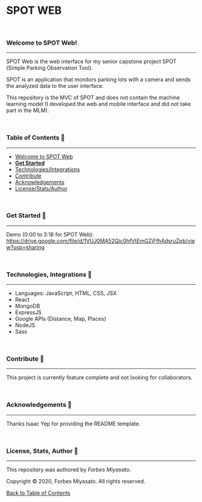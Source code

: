 # SPOT WEB

<br />

### Welcome to SPOT Web!
<hr>

SPOT Web is the web interface for my senior capstone project SPOT (Simple Parking Observation Tool).

SPOT is an application that monitors parking lots with a camera and sends the analyzed data to the user interface.

This repository is the MVC of SPOT and does not contain the machine learning model (I developed the web and mobile interface and did not take part in the MLM).


<br />

### Table of Contents <g-emoji class="g-emoji" alias="book" fallback-src="https://github.githubassets.com/images/icons/emoji/unicode/1f4d6.png">📖</g-emoji>
<hr>

  - [Welcome to SPOT Web](#welcome-to-spot-web)
  - [**Get Started**](#get-started-)
  - [Technologies/Integrations](#technologies-integrations-)
  - [Contribute](#contribute-)
  - [Acknowledgements](#acknowledgements-)
  - [License/Stats/Author](#license-stats-author-)

<br />

### Get Started <g-emoji class="g-emoji" alias="rocket" fallback-src="https://github.githubassets.com/images/icons/emoji/unicode/1f680.png">🚀</g-emoji>
<hr>

Demo (0:00 to 3:18 for SPOT Web): https://drive.google.com/file/d/1VUJ0MA52Qic0hfVtEmGZjFfhAdsruZpb/view?usp=sharing

<br />

### Technologies, Integrations <g-emoji class="g-emoji" alias="toolbox" fallback-src="https://github.githubassets.com/images/icons/emoji/unicode/1f9f0.png">🧰</g-emoji>
<hr>

  - Languages: JavaScript, HTML, CSS, JSX
  - React
  - MongoDB
  - ExpressJS
  - Google APIs (Distance, Map, Places)
  - NodeJS
  - Sass
  
<br />

### Contribute <g-emoji class="g-emoji" alias="handshake" fallback-src="https://github.githubassets.com/images/icons/emoji/unicode/1f91d.png">🤝</g-emoji>
<hr>

This project is currently feature complete and not looking for collaborators.

<br />

### Acknowledgements <g-emoji class="g-emoji" alias="blue_heart" fallback-src="https://github.githubassets.com/images/icons/emoji/unicode/1f499.png">💙</g-emoji>
<hr>

Thanks Isaac Yep for providing the README template.

<br />

### License, Stats, Author <g-emoji class="g-emoji" alias="scroll" fallback-src="https://github.githubassets.com/images/icons/emoji/unicode/1f4dc.png">📜</g-emoji>
<hr>
<!-- badge cluster -->

This repository was authored by *Forbes Miyasato*.

Copyright © 2020, Forbes Miyasato. All rights reserved.

[Back to Table of Contents](#table-of-contents-)


